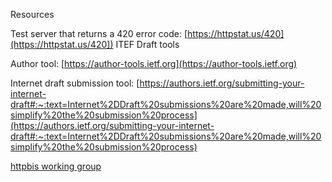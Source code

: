 Resources

Test server that returns a 420 error code: [https://httpstat.us/420](https://httpstat.us/420])
ITEF Draft tools

Author tool: [https://author-tools.ietf.org](https://author-tools.ietf.org)

Internet draft submission tool: [https://authors.ietf.org/submitting-your-internet-draft#:~:text=Internet%2DDraft%20submissions%20are%20made,will%20simplify%20the%20submission%20process](https://authors.ietf.org/submitting-your-internet-draft#:~:text=Internet%2DDraft%20submissions%20are%20made,will%20simplify%20the%20submission%20process)

[httpbis working group](https://datatracker.ietf.org/wg/httpbis/about/)

